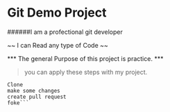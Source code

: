 # Git Demo Project 
######I am a profectional git developer

~~ I can Read any type of Code ~~
 
*** The general Purpose of this project is practice. ***

> you can apply these steps with my project.
```
Clone 
make some changes
create pull request
foke```

